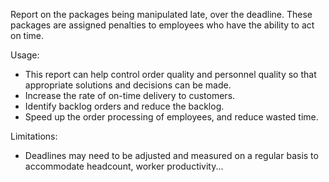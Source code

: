 Report on the packages being manipulated late, over the deadline. These packages are assigned penalties to employees who have the ability to act on time. 

Usage: 
- This report can help control order quality and personnel quality so that appropriate solutions and decisions can be made.
- Increase the rate of on-time delivery to customers.
- Identify backlog orders and reduce the backlog.
- Speed up the order processing of employees, and reduce wasted time.
  
Limitations:
- Deadlines may need to be adjusted and measured on a regular basis to accommodate headcount, worker productivity...

